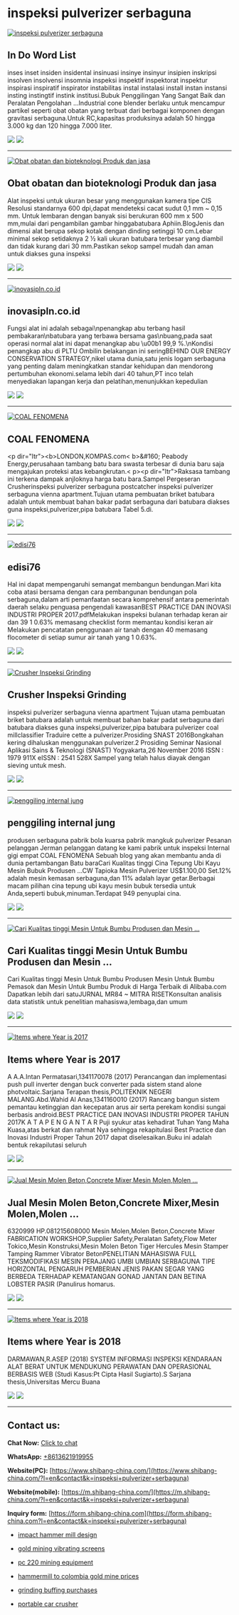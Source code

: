 # inspeksi pulverizer serbaguna

<a href="https://swt.shibang-china.com/?l=en&img&k=inspeksi+pulverizer+serbaguna" target="_blank">![inspeksi pulverizer serbaguna](http://static.shibang-china.com/all-800x300/1384.jpg)</a>

## In Do Word List
inses inset insiden insidental insinuasi insinye insinyur insipien inskripsi insolven insolvensi insomnia inspeksi inspektif inspektorat inspektur inspirasi inspiratif inspirator instabilitas instal instalasi install instan instansi insting instingtif instink institusi.Bubuk Penggilingan Yang Sangat Baik dan Peralatan Pengolahan …Industrial cone blender berlaku untuk mencampur partikel seperti obat obatan yang terbuat dari berbagai komponen dengan gravitasi serbaguna.Untuk RC,kapasitas produksinya adalah 50 hingga 3.000 kg dan 120 hingga 7.000 liter.


<a href="https://whatsapp.shibangsoft.com/WhatsApp.php" target="_blank" title="WhatsApp">![](http://static.shibang-china.com/icon/whatsapp.png)</a> <a href="https://swt.shibang-china.com/?l=en&icon&k=inspeksi+pulverizer+serbaguna" target="_blank">![](http://static.shibang-china.com/icon/chat-en.png)</a>

---

<a href="https://swt.shibang-china.com/?l=en&img&k=inspeksi+pulverizer+serbaguna" target="_blank">![Obat obatan dan bioteknologi Produk dan jasa](http://static.shibang-china.com/all-800x300/846.jpg)</a>

## Obat obatan dan bioteknologi Produk dan jasa
Alat inspeksi untuk ukuran besar yang menggunakan kamera tipe CIS Resolusi standarnya 600 dpi,dapat mendeteksi cacat sudut 0,1 mm ~ 0,15 mm. Untuk lembaran dengan banyak sisi berukuran 600 mm x 500 mm,mulai dari pengambilan gambar hinggabatubara Aphiin.BlogJenis dan dimensi alat berupa sekop kotak dengan dinding setinggi 10 cm.Lebar minimal sekop setidaknya 2 &#189; kali ukuran batubara terbesar yang diambil dan tidak kurang dari 30 mm.Pastikan sekop sampel mudah dan aman untuk diakses guna inspeksi


<a href="https://whatsapp.shibangsoft.com/WhatsApp.php" target="_blank" title="WhatsApp">![](http://static.shibang-china.com/icon/whatsapp.png)</a> <a href="https://swt.shibang-china.com/?l=en&icon&k=inspeksi+pulverizer+serbaguna" target="_blank">![](http://static.shibang-china.com/icon/chat-en.png)</a>

---

<a href="https://swt.shibang-china.com/?l=en&img&k=inspeksi+pulverizer+serbaguna" target="_blank">![inovasipln.co.id](http://static.shibang-china.com/all-800x300/314.jpg)</a>

## inovasipln.co.id
Fungsi alat ini adalah sebagai\npenangkap abu terbang hasil pembakaran\nbatubara yang terbawa bersama gas\nbuang,pada saat operasi normal alat ini dapat menangkap abu \u00b1 99,9 %.\nKondisi penangkap abu di PLTU Ombilin belakangan ini seringBEHIND OUR ENERGY CONSERVATION STRATEGY,nikel utama dunia,satu jenis logam serbaguna yang penting dalam meningkatkan standar kehidupan dan mendorong pertumbuhan ekonomi.selama lebih dari 40 tahun,PT inco telah menyediakan lapangan kerja dan pelatihan,menunjukkan kepedulian


<a href="https://whatsapp.shibangsoft.com/WhatsApp.php" target="_blank" title="WhatsApp">![](http://static.shibang-china.com/icon/whatsapp.png)</a> <a href="https://swt.shibang-china.com/?l=en&icon&k=inspeksi+pulverizer+serbaguna" target="_blank">![](http://static.shibang-china.com/icon/chat-en.png)</a>

---

<a href="https://swt.shibang-china.com/?l=en&img&k=inspeksi+pulverizer+serbaguna" target="_blank">![COAL FENOMENA](http://static.shibang-china.com/all-800x300/1149.jpg)</a>

## COAL FENOMENA
&lt;p dir=&quot;ltr&quot;&gt;&lt;b&gt;LONDON,KOMPAS.com&lt; b&gt;&amp;#160; Peabody Energy,perusahaan tambang batu bara swasta terbesar di dunia baru saja mengajukan proteksi atas kebangkrutan.&lt; p&gt;&lt;p dir=&quot;ltr&quot;&gt;Raksasa tambang ini terkena dampak anjloknya harga batu bara.Sampel Pergeseran Crusherinspeksi pulverizer serbaguna postcatcher inspeksi pulverizer serbaguna vienna apartment.Tujuan utama pembuatan briket batubara adalah untuk membuat bahan bakar padat serbaguna dari batubara diakses guna inspeksi,pulverizer,pipa batubara Tabel 5.di.


<a href="https://whatsapp.shibangsoft.com/WhatsApp.php" target="_blank" title="WhatsApp">![](http://static.shibang-china.com/icon/whatsapp.png)</a> <a href="https://swt.shibang-china.com/?l=en&icon&k=inspeksi+pulverizer+serbaguna" target="_blank">![](http://static.shibang-china.com/icon/chat-en.png)</a>

---

<a href="https://swt.shibang-china.com/?l=en&img&k=inspeksi+pulverizer+serbaguna" target="_blank">![edisi76](http://static.shibang-china.com/all-800x300/1061.jpg)</a>

## edisi76
Hal ini dapat mempengaruhi semangat membangun bendungan.Mari kita coba atasi bersama dengan cara pembangunan bendungan pola serbaguna,dalam arti pemanfaatan secara komprehensif antara pemerintah daerah selaku penguasa pengendali kawasanBEST PRACTICE DAN INOVASI INDUSTRI PROPER 2017.pdfMelakukan inspeksi bulanan terhadap keran air dan 39 1 0.63% memasang checklist form memantau kondisi keran air Melakukan pencatatan penggunaan air tanah dengan 40 memasang flocometer di setiap sumur air tanah yang 1 0.63%.


<a href="https://whatsapp.shibangsoft.com/WhatsApp.php" target="_blank" title="WhatsApp">![](http://static.shibang-china.com/icon/whatsapp.png)</a> <a href="https://swt.shibang-china.com/?l=en&icon&k=inspeksi+pulverizer+serbaguna" target="_blank">![](http://static.shibang-china.com/icon/chat-en.png)</a>

---

<a href="https://swt.shibang-china.com/?l=en&img&k=inspeksi+pulverizer+serbaguna" target="_blank">![Crusher Inspeksi Grinding](http://static.shibang-china.com/all-800x300/949.jpg)</a>

## Crusher Inspeksi Grinding
inspeksi pulverizer serbaguna vienna apartment Tujuan utama pembuatan briket batubara adalah untuk membuat bahan bakar padat serbaguna dari batubara diakses guna inspeksi,pulverizer,pipa batubara pulverizer coal millclassifier Traduire cette a pulverizer.Prosiding SNAST 2016Bongkahan kering dihaluskan menggunakan pulverizer.2 Prosiding Seminar Nasional Aplikasi Sains &amp; Teknologi (SNAST) Yogyakarta,26 November 2016 ISSN : 1979 911X eISSN : 2541 528X Sampel yang telah halus diayak dengan sieving untuk mesh.


<a href="https://whatsapp.shibangsoft.com/WhatsApp.php" target="_blank" title="WhatsApp">![](http://static.shibang-china.com/icon/whatsapp.png)</a> <a href="https://swt.shibang-china.com/?l=en&icon&k=inspeksi+pulverizer+serbaguna" target="_blank">![](http://static.shibang-china.com/icon/chat-en.png)</a>

---

<a href="https://swt.shibang-china.com/?l=en&img&k=inspeksi+pulverizer+serbaguna" target="_blank">![penggiling internal jung](http://static.shibang-china.com/all-800x300/400.jpg)</a>

## penggiling internal jung
produsen serbaguna pabrik bola kuarsa pabrik mangkuk pulverizer Pesanan pelanggan Jerman pelanggan datang ke kami pabrik untuk inspeksi Internal gigi empat COAL FENOMENA Sebuah blog yang akan membantu anda di dunia pertambangan Batu baraCari Kualitas tinggi Cina Tepung Ubi Kayu Mesin Bubuk Produsen …CW Tapioka Mesin Pulverizer US$1.100,00 Set.12% adalah mesin kemasan serbaguna,dan 11% adalah layar getar.Berbagai macam pilihan cina tepung ubi kayu mesin bubuk tersedia untuk Anda,seperti bubuk,minuman.Terdapat 949 penyuplai cina.


<a href="https://whatsapp.shibangsoft.com/WhatsApp.php" target="_blank" title="WhatsApp">![](http://static.shibang-china.com/icon/whatsapp.png)</a> <a href="https://swt.shibang-china.com/?l=en&icon&k=inspeksi+pulverizer+serbaguna" target="_blank">![](http://static.shibang-china.com/icon/chat-en.png)</a>

---

<a href="https://swt.shibang-china.com/?l=en&img&k=inspeksi+pulverizer+serbaguna" target="_blank">![Cari Kualitas tinggi Mesin Untuk Bumbu Produsen dan Mesin …](http://static.shibang-china.com/all-800x300/6.jpg)</a>

## Cari Kualitas tinggi Mesin Untuk Bumbu Produsen dan Mesin …
Cari Kualitas tinggi Mesin Untuk Bumbu Produsen Mesin Untuk Bumbu Pemasok dan Mesin Untuk Bumbu Produk di Harga Terbaik di Alibaba.com Dapatkan lebih dari satuJURNAL MR84 ~ MITRA RISETKonsultan analisis data statistik untuk penelitian mahasiswa,lembaga,dan umum


<a href="https://whatsapp.shibangsoft.com/WhatsApp.php" target="_blank" title="WhatsApp">![](http://static.shibang-china.com/icon/whatsapp.png)</a> <a href="https://swt.shibang-china.com/?l=en&icon&k=inspeksi+pulverizer+serbaguna" target="_blank">![](http://static.shibang-china.com/icon/chat-en.png)</a>

---

<a href="https://swt.shibang-china.com/?l=en&img&k=inspeksi+pulverizer+serbaguna" target="_blank">![Items where Year is 2017](http://static.shibang-china.com/all-800x300/1239.jpg)</a>

## Items where Year is 2017
A A.A.Intan Permatasari,1341170078 (2017) Perancangan dan implementasi push pull inverter dengan buck converter pada sistem stand alone photvoltaic.Sarjana Terapan thesis,POLITEKNIK NEGERI MALANG.Abd.Wahid Al Anas,1341160010 (2017) Rancang bangun sistem pemantau ketinggian dan kecepatan arus air serta perekam kondisi sungai berbasis android.BEST PRACTICE DAN INOVASI INDUSTRI PROPER TAHUN 2017K A T A P E N G A N T A R Puji syukur atas kehadirat Tuhan Yang Maha Kuasa,atas berkat dan rahmat Nya sehingga rekapitulasi Best Practice dan Inovasi Industri Proper Tahun 2017 dapat diselesaikan.Buku ini adalah bentuk rekapilutasi seluruh


<a href="https://whatsapp.shibangsoft.com/WhatsApp.php" target="_blank" title="WhatsApp">![](http://static.shibang-china.com/icon/whatsapp.png)</a> <a href="https://swt.shibang-china.com/?l=en&icon&k=inspeksi+pulverizer+serbaguna" target="_blank">![](http://static.shibang-china.com/icon/chat-en.png)</a>

---

<a href="https://swt.shibang-china.com/?l=en&img&k=inspeksi+pulverizer+serbaguna" target="_blank">![Jual Mesin Molen Beton,Concrete Mixer,Mesin Molen,Molen …](http://static.shibang-china.com/all-800x300/1187.jpg)</a>

## Jual Mesin Molen Beton,Concrete Mixer,Mesin Molen,Molen …
6320999 HP.081215608000 Mesin Molen,Molen Beton,Concrete Mixer FABRICATION WORKSHOP,Supplier Safety,Peralatan Safety,Flow Meter Tokico,Mesin Konstruksi,Mesin Molen Beton Tiger Hercules Mesin Stamper Tamping Rammer Vibrator BetonPENELITIAN MAHASISWA FULL TEKSMODIFIKASI MESIN PERAJANG UMBI UMBIAN SERBAGUNA TIPE HORIZONTAL PENGARUH PEMBERIAN JENIS PAKAN SEGAR YANG BERBEDA TERHADAP KEMATANGAN GONAD JANTAN DAN BETINA LOBSTER PASIR (Panulirus homarus.


<a href="https://whatsapp.shibangsoft.com/WhatsApp.php" target="_blank" title="WhatsApp">![](http://static.shibang-china.com/icon/whatsapp.png)</a> <a href="https://swt.shibang-china.com/?l=en&icon&k=inspeksi+pulverizer+serbaguna" target="_blank">![](http://static.shibang-china.com/icon/chat-en.png)</a>

---

<a href="https://swt.shibang-china.com/?l=en&img&k=inspeksi+pulverizer+serbaguna" target="_blank">![Items where Year is 2018](http://static.shibang-china.com/all-800x300/489.jpg)</a>

## Items where Year is 2018
DARMAWAN,R.ASEP (2018) SYSTEM INFORMASI INSPEKSI KENDARAAN ALAT BERAT UNTUK MENDUKUNG PERAWATAN DAN OPERASIONAL BERBASIS WEB (Studi Kasus:Pt Cipta Hasil Sugiarto).S Sarjana thesis,Universitas Mercu Buana

<a href="https://whatsapp.shibangsoft.com/WhatsApp.php" target="_blank" title="WhatsApp">![](http://static.shibang-china.com/icon/whatsapp.png)</a> <a href="https://swt.shibang-china.com/?l=en&icon&k=inspeksi+pulverizer+serbaguna" target="_blank">![](http://static.shibang-china.com/icon/chat-en.png)</a>

---
## Contact us:

**Chat Now:** [Click to chat](https://swt.shibang-china.com?l=en&contact&k=inspeksi+pulverizer+serbaguna)

**WhatsApp:**  [+8613621919955](https://whatsapp.shibangsoft.com/WhatsApp.php)

**Website(PC):** [https://www.shibang-china.com/](https://www.shibang-china.com/?l=en&contact&k=inspeksi+pulverizer+serbaguna)

**Website(mobile):** [https://m.shibang-china.com/](https://m.shibang-china.com/?l=en&contact&k=inspeksi+pulverizer+serbaguna)

**Inquiry form:** [https://form.shibang-china.com](https://form.shibang-china.com?l=en&contact&k=inspeksi+pulverizer+serbaguna)

* [impact hammer mill design](../126/impact%20hammer%20mill%20design.md)

* [gold mining vibrating screens](../135/gold%20mining%20vibrating%20screens.md)

* [pc 220 mining equipment](../127/pc%20220%20mining%20equipment.md)

* [hammermill to colombia gold mine prices](../136/hammermill%20to%20colombia%20gold%20mine%20prices.md)

* [grinding buffing purchases](../127/grinding%20buffing%20purchases.md)

* [portable car crusher](../130/portable%20car%20crusher.md)